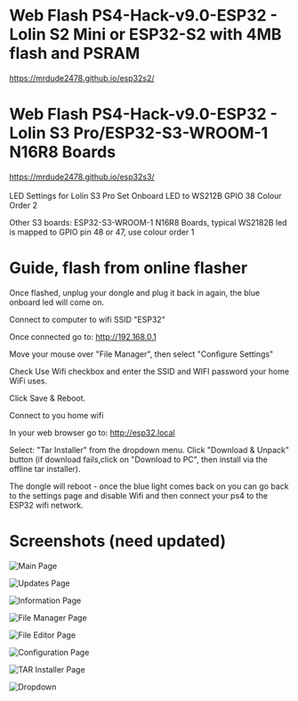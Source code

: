 # Web Flash PS4-Hack-v9.0-ESP32 - Lolin S2 Mini or ESP32-S2 with 4MB flash and PSRAM
https://mrdude2478.github.io/esp32s2/

# Web Flash PS4-Hack-v9.0-ESP32 - Lolin S3 Pro/ESP32-S3-WROOM-1 N16R8 Boards
https://mrdude2478.github.io/esp32s3/
<br/>
<br/>
LED Settings for Lolin S3 Pro
Set Onboard LED to WS212B
GPIO 38
Colour Order 2
<br/>

Other S3 boards:
ESP32-S3-WROOM-1 N16R8 Boards, typical WS2182B led is mapped to GPIO pin 48 or 47, use colour order 1

# Guide, flash from online flasher

Once flashed, unplug your dongle and plug it back in again, the blue onboard led will come on.

Connect to computer to wifi SSID "ESP32"

Once connected go to: http://192.168.0.1

Move your mouse over "File Manager", then select "Configure Settings"

Check Use Wifi checkbox and enter the SSID and WIFI password your home WiFi uses.

Click Save & Reboot.

Connect to you home wifi

In your web browser go to: http://esp32.local

Select: "Tar Installer" from the dropdown menu.
Click "Download & Unpack" button (if download fails,click on "Download to PC", then install via the offline tar installer).

The dongle will reboot - once the blue light comes back on you can go back to the settings page and disable Wifi and then connect your ps4 to the ESP32 wifi network.

# Screenshots (need updated)
![Main Page](https://i.imgur.com/5kyxgYW.png)

![Updates Page](https://i.imgur.com/yNW28WB.png)

![Information Page](https://i.imgur.com/HC3yaVW.png)

![File Manager Page](https://i.imgur.com/xTstYTj.png)

![File Editor Page](https://i.imgur.com/tScZEj3.png)

![Configuration Page](https://i.imgur.com/4nJlz4D.png)

![TAR Installer Page](https://i.imgur.com/2oINUNS.jpeg)

![Dropdown](https://i.imgur.com/bpzatvr.png)
